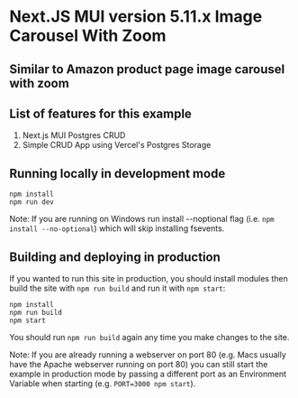 # Next.JS MUI version 5.11.x Image Carousel With Zoom
## Similar to Amazon product page image carousel with zoom

## List of features for this example
<ol>

<li>Next.js MUI Postgres CRUD </li>
<li>Simple CRUD App using Vercel's Postgres Storage</li>
</ol>

## Running locally in development mode

    npm install
    npm run dev

Note: If you are running on Windows run install --noptional flag (i.e. `npm install --no-optional`) which will skip installing fsevents.

## Building and deploying in production

If you wanted to run this site in production, you should install modules then build the site with `npm run build` and run it with `npm start`:

    npm install
    npm run build
    npm start

You should run `npm run build` again any time you make changes to the site.

Note: If you are already running a webserver on port 80 (e.g. Macs usually have the Apache webserver running on port 80) you can still start the example in production mode by passing a different port as an Environment Variable when starting (e.g. `PORT=3000 npm start`).
